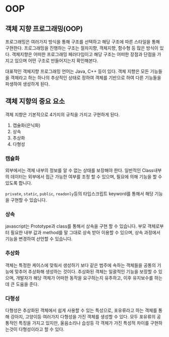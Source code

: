 # OOP

## 객체 지향 프로그래밍(OOP)

프로그래밍은 여러가지 방식을 통해 구조를 선택하고 해당 구조에 따른 스타일을 통해 구현한다. 프로그래밍을 진행하는 구조는 절차지향, 객체지향, 함수형 등 많은 방식이 있다.
객체지향은 어떠한 프로그래밍 페러다임이고 해당 구조는 어떠한 장점과 단점을 가지고 있으며 어떤 구조로 만들어지는지 확인해본다.

대표적인 객체지향 프로그래밍 언어는 Java, C++ 등이 있다.
객체 지향은 모든 기능들을 객체라고 하는 하나의 추상적인 상태로 정하여 객체를 기반으로 하여 다른 기능들을 파생하여 생성하게 된다.

## 객체 지향의 중요 요소

객체 지향은 기본적으로 4가지의 규칙을 가지고 구현하게 된다.

1. 캡슐화(은닉화)
2. 상속
3. 추상화
4. 다형성

### 캠슐화

외부에서는 객체 내부의 정보를 알 수 없는 상태를 보장해야 한다.
일반적인 Class내부의 데이터는 외부에서 접근 가능한 여부를 조정 할 수 있으며, 필요에 의해 기능을 할 수 있도록 합니다.

`private`, `static`, `public`, `readonly`등의 타입스크립트 keyword를 통해서 해당 기능을 구현할 수 있습니다.

### 상속

javascript는 Prototype과 class를 통해서 상속을 구현 할 수 있습니다.
부모 객체로부터 필요한 내부 값과 method를 말 그대로 상속 받아 이용할 수 있으며, 상속 과정에서 기능을 변경하여 선언할 수 있습니다.

### 추상화

객체는 특정한 케이스에 맞춰서 생성하기 보다 같은 범주에 속하는 객체들을 공통의 기능에 맞추어 추상화해 생성하는 것이다. 추상화된 객체는 일괄적인 기능을 보장할 수 있으며, 개발자가 해당 객체가 어떠한 동작을 요구하는지 유추하고, 이후 유지보수를 하는데 큰 도움을 준다.

### 다형성

다형성은 추상화된 객체에서 쉽게 사용할 수 있는 특성으로, 포유류라고 하는 객체를 통해 강아지, 고양이등 여러가지 다형성을 가진 객체를 생성할 수 있다. 모두 포유류의 공통적인 특징을 가지고 있지만, 울음소리나 습성등 각 객체가 가진 특성적 차이를 구현하는것이 다형성이라고 할 수 있다.
